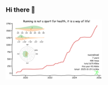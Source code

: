 ### Hi there 👋

<img src="https://raw.githubusercontent.com/naosense/miles/master/miles.svg" width="50%" align="left">
